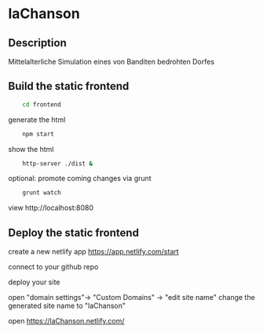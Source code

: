 laChanson
=========

Description
----------------------------------------------------
Mittelalterliche Simulation eines von Banditen bedrohten Dorfes


Build the static frontend
-------------------------
```bash
	cd frontend
```

generate the html
```bash
	npm start
```

show the html
```bash
	http-server ./dist &
```

optional: promote coming changes via grunt
```bash
	grunt watch
```


view http://localhost:8080

Deploy the static frontend
-------------------------

create a new netlify app
https://app.netlify.com/start

connect to your github repo

deploy your site

open "domain settings"-> "Custom Domains" -> "edit site name"
change the generated site name to "laChanson"

open https://laChanson.netlify.com/
